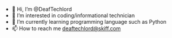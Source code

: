 - 👋 Hi, I’m @DeafTechlord
- 👀 I’m interested in coding/informational technician
- 🌱 I’m currently learning programming language such as Python
- 📫 How to reach me deaftechlord@skiff.com

<!---
DeafTechlord/DeafTechlord is a ✨ special ✨ repository because its `README.md` (this file) appears on your GitHub profile.
You can click the Preview link to take a look at your changes.
--->
